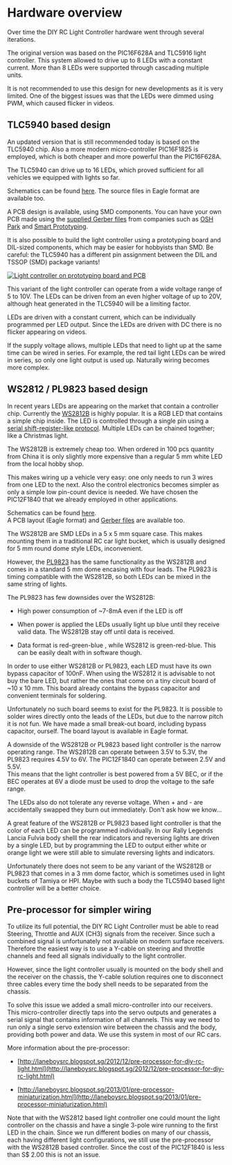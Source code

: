 # Hardware overview

Over time the DIY RC Light Controller hardware went through several iterations.

The original version was based on the PIC16F628A and TLC5916 light controller.
This system allowed to drive up to 8 LEDs with a constant current. More than
8 LEDs were supported through cascading multiple units.

It is not recommended to use this design for new developments as it is 
very limited. One of the biggest issues was that the LEDs were dimmed using
PWM, which caused flicker in videos.


## TLC5940 based design

An updated version that is still recommended today is based on the TLC5940 chip.
Also a more modern micro-controller PIC16F1825 is employed, which is both cheaper
and more powerful than the PIC16F628A.

The TLC5940 can drive up to 16 LEDs, which proved sufficient for all vehicles
we equipped with lights so far. 

Schematics can be found [here](../electronics/rc-light-controller/schematics-rc-light-controller-tlc5940). 
The source files in Eagle format are available too.

A PCB design is available, using SMD components. 
You can have your own PCB made using the [supplied Gerber files](../electronics/rc-light-controller-gerber-oshpark-rev3.zip) from companies
such as [OSH Park](https://www.oshpark.com/) and [Smart Prototyping](http://www.smart-prototyping.com/). 

It is also possible to build the light controller using a prototyping board
and DIL-sized components, which may be easier for hobbyists than SMD. Be 
careful: the TLC5940 has a different pin assignment between the DIL and TSSOP
(SMD) package variants!

[![Light controller on prototyping board and PCB](http://farm6.staticflickr.com/5321/9769284031_7576b9dbe0.jpg)](http://www.flickr.com/photos/78037110@N03/9769284031/)

This variant of the light controller can operate from a wide voltage range
of 5 to 10V. The LEDs can be driven from an even higher voltage of up to
20V, although heat generated in the TLC5940 will be a limiting factor.

LEDs are driven with a constant current, which can be individually programmed 
per LED output. Since the LEDs are driven with DC there is no flicker 
appearing on videos.

If the supply voltage allows, multiple LEDs that need to light up at the 
same time can be wired in series. For example, the red tail light LEDs can
be wired in series, so only one light output is used up. Naturally wiring 
becomes more complex.


## WS2812 / PL9823 based design

In recent years LEDs are appearing on the market that contain a controller chip.
Currently the [WS2812B](https://www.adafruit.com/products/1655) is highly 
popular. It is a RGB LED that contains a simple chip inside. The LED is
controlled through a single pin using a [serial shift-register-like 
protocol](http://cpldcpu.wordpress.com/2014/01/14/light_ws2812-library-v2-0-part-i-understanding-the-ws2812/). 
Multiple LEDs can be chained together; like a Christmas light.

The WS2812B is extremely cheap too. When ordered in 100 pcs quantity from 
China it is only slightly more expensive than a regular 5 mm white LED from
the local hobby shop.

This makes wiring up a vehicle very easy: one only needs to run 3 wires from
one LED to the next. Also the control electronics becomes simpler as only
a simple low pin-count device is needed. We have chosen the PIC12F1840 that
we already employed in other applications.

Schematics can be found [here](../electronics/rc-light-controller-ws2812-pic12f1840/schematics-rc-light-controller-ws2812-12f1840.pdf).  
A PCB layout (Eagle format) and [Gerber files](../electronics/rc-light-controller-gerber-ws2812-pic12f1840.zip) are available too.

The WS2812B are SMD LEDs in a 5 x 5 mm square case. This makes mounting them
in a traditional RC car light bucket, which is usually designed for 5 mm round 
dome style LEDs, inconvenient.

However, the [PL9823](http://www.aliexpress.com/item/PL9823-F5-5mm-round-hat-RGB-LED-with-PD9823-chipset-inside-full-color-frosted/1707175958.html)
has the same functionality as the WS2812B and comes in a standard 5 mm dome
encasing with four leads. The PL9823 is timing compatible with the WS2812B, 
so both LEDs can be mixed in the same string of lights.

The PL9823 has few downsides over the WS2812B:
- High power consumption of ~7-8mA even if the LED is off

- When power is applied the LEDs usually light up blue until they receive 
  valid data. The WS2812B stay off until data is received.

- Data format is red-green-blue , while WS2812 is green-red-blue. This can be 
  easily dealt with in software though.

In order to use either WS2812B or PL9823, each LED must have its own
bypass capacitor of 100nF. When using the WS2812 it is advisable to not buy
the bare LED, but rather the ones that come on a tiny circuit board of ~10 x 10 mm.
This board already contains the bypass capacitor and convenient terminals
for soldering.

Unfortunately no such board seems to exist for the PL9823. It is possible to 
solder wires directly onto the leads of the LEDs, but due to the narrow pitch it
is not fun. We have made a small break-out board, including bypass capacitor, 
ourself. The board layout is available in Eagle format.

A downside of the WS2812B or PL9823 based light controller is the narrow 
operating range. The WS2812B can operate between 3.5V to 5.3V, the PL9823
requires 4.5V to 6V. The PIC12F1840 can operate between 2.5V and 5.5V.  
This means that the light controller is best powered from a 5V BEC, or if the 
BEC operates at 6V a diode must be used to drop the voltage to the safe range.

The LEDs also do not tolerate any reverse voltage. When + and - are
accidentally swapped they burn out immediately. Don't ask how we know...

A great feature of the WS2812B or PL9823 based light controller is that
the color of each LED can be programmed individually. In our Rally Legends
Lancia Fulvia body shelll the rear indicators and reversing lights are 
driven by a single LED, but by programming the LED to output either white or orange
light we were still able to simulate reversing lights and indicators.

Unfortunately there does not seem to be any variant of the WS2812B or PL9823
that comes in a 3 mm dome factor, which is sometimes used in light buckets
of Tamiya or HPI. Maybe with such a body the TLC5940 based light controller 
will be a better choice.


## Pre-processor for simpler wiring

To utilize its full potential, the DIY RC Light Controller must be able to read 
Steering, Throttle and AUX (CH3) signals from the receiver. Since such a
combined signal is unfortunately not available on modern surface receivers.
Therefore the easiest way is to use a Y-cable on steering and throttle 
channels and feed all signals individually to the light controller. 

However, since the light controller usually is mounted on the body shell
and the receiver on the chassis, the Y-cable solution requires one to disconnect
three cables every time the body shell needs to be separated from the chassis.

To solve this issue we added a small micro-controller into our receivers.
This micro-controller directly taps into the servo outputs and generates
a serial signal that contains information of all channels. This way we need
to run only a single servo extension wire between the chassis and the body, 
providing both power and data. We use this system in most of our RC cars.

More information about the pre-processor:

- [http://laneboysrc.blogspot.sg/2012/12/pre-processor-for-diy-rc-light.html](http://laneboysrc.blogspot.sg/2012/12/pre-processor-for-diy-rc-light.html)

- [http://laneboysrc.blogspot.sg/2013/01/pre-processor-miniaturization.html](http://laneboysrc.blogspot.sg/2013/01/pre-processor-miniaturization.html)

Note that with the WS2812 based light controller one could mount the light 
controller on the chassis and have a single 3-pole wire running to the first 
LED in the chain.
Since we run different bodies on many of our chassis, each having different light
configurations, we still use the pre-processor with the WS2812B based controller.
Since the cost of the PIC12F1840 is less than S$ 2.00 this is not an issue.

